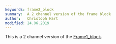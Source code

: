 ```yaml
---
keywords: frame2_block
summary:  A 2 channel version of the frame block
author:   Christoph Hart
modified: 24.06.2019
---
```

  
This is a 2 channel version of the [Frame1_block](/scriptnode/list/container/frame1_block).